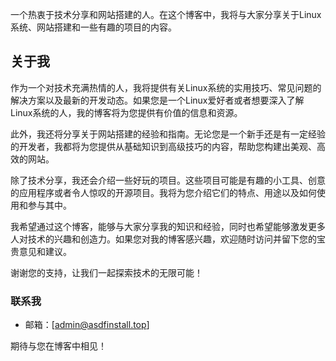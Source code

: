 一个热衷于技术分享和网站搭建的人。在这个博客中，我将与大家分享关于Linux系统、网站搭建和一些有趣的项目的内容。

<h2> 关于我 </h2>

作为一个对技术充满热情的人，我将提供有关Linux系统的实用技巧、常见问题的解决方案以及最新的开发动态。如果您是一个Linux爱好者或者想要深入了解Linux系统的人，我的博客将为您提供有价值的信息和资源。

此外，我还将分享关于网站搭建的经验和指南。无论您是一个新手还是有一定经验的开发者，我都将为您提供从基础知识到高级技巧的内容，帮助您构建出美观、高效的网站。

除了技术分享，我还会介绍一些好玩的项目。这些项目可能是有趣的小工具、创意的应用程序或者令人惊叹的开源项目。我将为您介绍它们的特点、用途以及如何使用和参与其中。

我希望通过这个博客，能够与大家分享我的知识和经验，同时也希望能够激发更多人对技术的兴趣和创造力。如果您对我的博客感兴趣，欢迎随时访问并留下您的宝贵意见和建议。

谢谢您的支持，让我们一起探索技术的无限可能！

<h3> 联系我</h3>

- 邮箱：[admin@asdfinstall.top]

期待与您在博客中相见！
